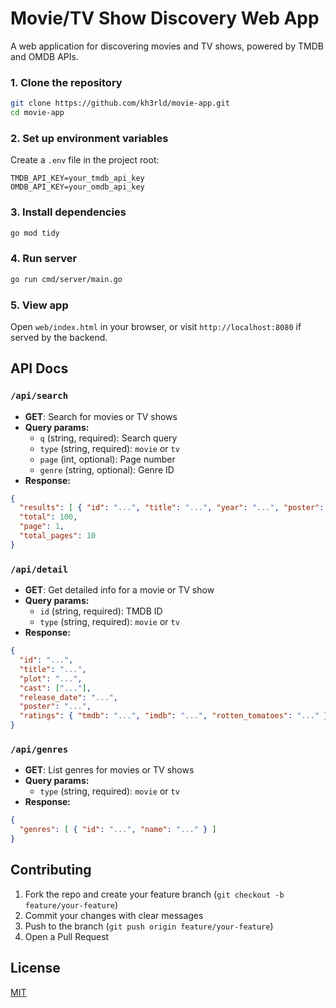 # Movie/TV Show Discovery Web App

A web application for discovering movies and TV shows, powered by TMDB and OMDB APIs.

### 1. Clone the repository
```sh
git clone https://github.com/kh3rld/movie-app.git
cd movie-app
```

### 2. Set up environment variables
Create a `.env` file in the project root:
```
TMDB_API_KEY=your_tmdb_api_key
OMDB_API_KEY=your_omdb_api_key
```

### 3. Install dependencies
```sh
go mod tidy
```

### 4. Run server
```sh
go run cmd/server/main.go
```

### 5. View app
Open `web/index.html` in your browser, or visit `http://localhost:8080` if served by the backend.


## API Docs

### `/api/search`
- **GET**: Search for movies or TV shows
- **Query params:**
  - `q` (string, required): Search query
  - `type` (string, required): `movie` or `tv`
  - `page` (int, optional): Page number
  - `genre` (string, optional): Genre ID
- **Response:**
```json
{
  "results": [ { "id": "...", "title": "...", "year": "...", "poster": "..." } ],
  "total": 100,
  "page": 1,
  "total_pages": 10
}
```

### `/api/detail`
- **GET**: Get detailed info for a movie or TV show
- **Query params:**
  - `id` (string, required): TMDB ID
  - `type` (string, required): `movie` or `tv`
- **Response:**
```json
{
  "id": "...",
  "title": "...",
  "plot": "...",
  "cast": ["..."],
  "release_date": "...",
  "poster": "...",
  "ratings": { "tmdb": "...", "imdb": "...", "rotten_tomatoes": "..." }
}
```

### `/api/genres`
- **GET**: List genres for movies or TV shows
- **Query params:**
  - `type` (string, required): `movie` or `tv`
- **Response:**
```json
{
  "genres": [ { "id": "...", "name": "..." } ]
}
```


## Contributing
1. Fork the repo and create your feature branch (`git checkout -b feature/your-feature`)
2. Commit your changes with clear messages
3. Push to the branch (`git push origin feature/your-feature`)
4. Open a Pull Request


## License
[MIT](LICENSE)

